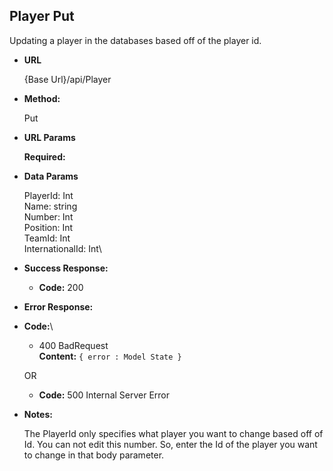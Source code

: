 **Player Put**
----
  Updating a player in the databases based off of the player id.

* **URL**

  {Base Url}/api/Player

* **Method:**
  
  Put

  
*  **URL Params**

   **Required:**

* **Data Params**

   PlayerId: Int\
   Name: string\
   Number: Int\
   Position: Int\
   TeamId: Int\
   InternationalId: Int\

* **Success Response:**
  
  * **Code:** 200 <br />
 
* **Error Response:**

* **Code:**\
    * 400 BadRequest <br />
    **Content:** `{ error : Model State }`

  OR

  * **Code:** 500 Internal Server Error 

* **Notes:**

  The PlayerId only specifies what player you want to change based off of Id. You can not edit this number. So, enter the Id of the player you want to change in that body parameter. 